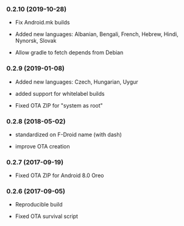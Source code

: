 ### 0.2.10 (2019-10-28)

* Fix Android.mk builds

* Added new languages: Albanian, Bengali, French, Hebrew, Hindi, Nynorsk, Slovak

* Allow gradle to fetch depends from Debian

### 0.2.9 (2019-01-08)

* Added new languages: Czech, Hungarian, Uygur

* added support for whitelabel builds

* Fixed OTA ZIP for "system as root"

### 0.2.8 (2018-05-02)

* standardized on F-Droid name (with dash)

* improve OTA creation

### 0.2.7 (2017-09-19)

* Fixed OTA ZIP for Android 8.0 Oreo

### 0.2.6 (2017-09-05)

* Reproducible build

* Fixed OTA survival script
